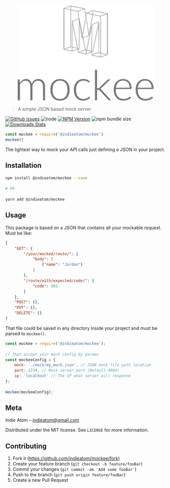 <p align="center">
  <img width="427" height="300" src="https://raw.githubusercontent.com/indieatom/mockee/master/assets/mockee-logo.png">
</p>

> A simple JSON based mock server

[![GitHub issues][github-issues]](issues)
![node][node-version]
[![NPM Version][npm-image]][npm-url]
![npm bundle size][package-size]
[![Downloads Stats][npm-downloads]][npm-url]

```js
const mockee = require('@indieatom/mockee')
mockee()
```

The lightest way to mock your API calls just defining a JSON in your project.

## Installation

```sh
npm install @indieatom/mockee --save

# OR

yarn add @indieatom/mockee
```

## Usage

This package is based on a JSON that contains all your mockable request. Must be like:

```json
{
    "GET": {
        "/your/mocked/route/": {
            "body": [
                {"name": "Jordan"}
            ]
        },
        "/route/with/expected/code/": {
            "code": 503
        }
    },
    "POST": {},
    "PUT": {},
    "DELETE": {}
}
```

That file could be saved in any directory inside your project and must be parsed to `mockee()`.

```js
const mockee = require('@indieatom/mockee');

// That accept your mock config by params
const mockeeConfig = {
    mock: './mock/my_mock.json', // JSON mock file path location
    port: 1234, // Mock server port (Default 4004)
    ip: 'localhost' // The IP what server will response
};

mockee(mockeeConfig);

```

## Meta

Indie Atom – indieatom@gmail.com

Distributed under the MIT license. See `LICENSE` for more information.

## Contributing

1. Fork it (<https://github.com/indieatom/mockee/fork>)
2. Create your feature branch (`git checkout -b feature/fooBar`)
3. Commit your changes (`git commit -am 'Add some fooBar'`)
4. Push to the branch (`git push origin feature/fooBar`)
5. Create a new Pull Request

<!-- Markdown link & img dfn's -->

[github-issues]: https://img.shields.io/github/issues/indieatom/mockee?style=for-the-badge
[issues]: https://github.com/indieatom/mockee/issues
[npm-image]: https://img.shields.io/npm/v/@indieatom/mockee.svg?style=for-the-badge
[npm-url]: https://npmjs.org/package/@indieatom/mockee
[npm-downloads]: https://img.shields.io/npm/dm/@indieatom/mockee.svg?style=for-the-badge
[node-version]: https://img.shields.io/node/v/@indieatom/mockee?style=for-the-badge
[package-size]: https://img.shields.io/bundlephobia/min/@indieatom/mockee?style=for-the-badge

